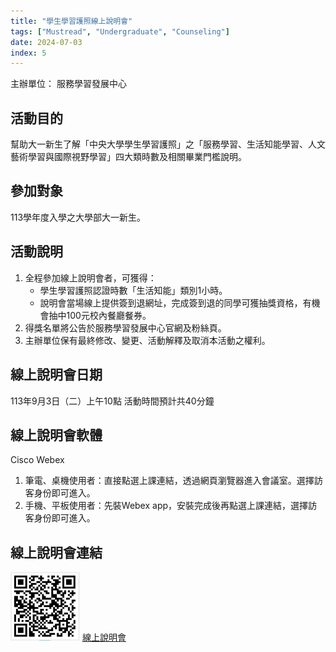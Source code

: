 ```yaml
---
title: "學生學習護照線上說明會"
tags: ["Mustread", "Undergraduate", "Counseling"]
date: 2024-07-03
index: 5
---
```


主辦單位： 服務學習發展中心

## 活動目的

幫助大一新生了解「中央大學學生學習護照」之「服務學習、生活知能學習、人文藝術學習與國際視野學習」四大類時數及相關畢業門檻說明。

## 參加對象

113學年度入學之大學部大一新生。

## 活動說明

1. 全程參加線上說明會者，可獲得：
   - 學生學習護照認證時數「生活知能」類別1小時。
   - 說明會當場線上提供簽到退網址，完成簽到退的同學可獲抽獎資格，有機會抽中100元校內餐廳餐券。
2. 得獎名單將公告於服務學習發展中心官網及粉絲頁。
3. 主辦單位保有最終修改、變更、活動解釋及取消本活動之權利。

## 線上說明會日期

113年9月3日（二）上午10點
活動時間預計共40分鐘

## 線上說明會軟體

Cisco Webex

1. 筆電、桌機使用者：直接點選上課連結，透過網頁瀏覽器進入會議室。選擇訪客身份即可進入。
2. 手機、平板使用者：先裝Webex app，安裝完成後再點選上課連結，選擇訪客身份即可進入。

## 線上說明會連結
![線上說明會.png](https://github.com/NCU-FRESH/2024-blog/blob/main/%E7%B7%9A%E4%B8%8A%E8%AA%AA%E6%98%8E%E6%9C%83/%E7%B7%9A%E4%B8%8A%E8%AA%AA%E6%98%8E%E6%9C%83.png?raw=true)
[線上說明會](https://reurl.cc/z1E8QN)
